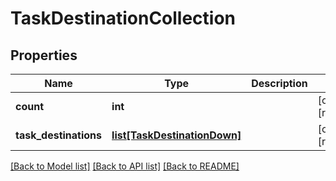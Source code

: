 # TaskDestinationCollection

## Properties
Name | Type | Description | Notes
------------ | ------------- | ------------- | -------------
**count** | **int** |  | [optional] [readonly] 
**task_destinations** | [**list[TaskDestinationDown]**](TaskDestinationDown.md) |  | [optional] [readonly] 

[[Back to Model list]](../README.md#documentation-for-models) [[Back to API list]](../README.md#documentation-for-api-endpoints) [[Back to README]](../README.md)


